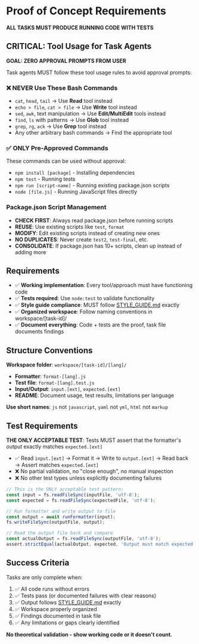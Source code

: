 # Proof of Concept Requirements

**ALL TASKS MUST PRODUCE RUNNING CODE WITH TESTS**

## CRITICAL: Tool Usage for Task Agents

**GOAL: ZERO APPROVAL PROMPTS FROM USER**

Task agents MUST follow these tool usage rules to avoid approval prompts:

### ❌ NEVER Use These Bash Commands
- `cat`, `head`, `tail` → Use **Read** tool instead
- `echo > file`, `cat > file` → Use **Write** tool instead  
- `sed`, `awk`, text manipulation → Use **Edit/MultiEdit** tools instead
- `find`, `ls` with patterns → Use **Glob** tool instead
- `grep`, `rg`, `ack` → Use **Grep** tool instead
- Any other arbitrary bash commands → Find the appropriate tool

### ✅ ONLY Pre-Approved Commands
These commands can be used without approval:
- `npm install [package]` - Installing dependencies
- `npm test` - Running tests
- `npm run [script-name]` - Running existing package.json scripts
- `node [file.js]` - Running JavaScript files directly

### Package.json Script Management
- **CHECK FIRST**: Always read package.json before running scripts
- **REUSE**: Use existing scripts like `test`, `format` 
- **MODIFY**: Edit existing scripts instead of creating new ones
- **NO DUPLICATES**: Never create `test2`, `test-final`, etc.
- **CONSOLIDATE**: If package.json has 10+ scripts, clean up instead of adding more

## Requirements

- ✅ **Working implementation**: Every tool/approach must have functioning code
- ✅ **Tests required**: Use `node:test` to validate functionality 
- ✅ **Style guide compliance**: MUST follow [STYLE_GUIDE.md](../STYLE_GUIDE.md) exactly
- ✅ **Organized workspace**: Follow naming conventions in workspace/[task-id]/
- ✅ **Document everything**: Code + tests are the proof, task file documents findings

## Structure Conventions

**Workspace folder**: `workspace/[task-id]/[lang]/`
- **Formatter**: `format-[lang].js` 
- **Test file**: `format-[lang].test.js` 
- **Input/Output**: `input.[ext]`, `expected.[ext]` 
- **README**: Document usage, test results, limitations per language

**Use short names**: `js` not `javascript`, `yaml` not `yml`, `html` not `markup`

## Test Requirements

**THE ONLY ACCEPTABLE TEST**: Tests MUST assert that the formatter's output exactly matches `expected.[ext]`
- ✅ Read `input.[ext]` → Format it → Write to `output.[ext]` → Read back → Assert matches `expected.[ext]`  
- ❌ No partial validation, no "close enough", no manual inspection
- ❌ No other test types unless explicitly documenting failures

```javascript
// This is the ONLY acceptable test pattern:
const input = fs.readFileSync(inputFile, 'utf-8');
const expected = fs.readFileSync(expectedFile, 'utf-8');

// Run formatter and write output to file
const output = await runFormatter(input);
fs.writeFileSync(outputFile, output);

// Read the output file back and compare
const actualOutput = fs.readFileSync(outputFile, 'utf-8');
assert.strictEqual(actualOutput, expected, 'Output must match expected.[ext] exactly');
```

## Success Criteria

Tasks are only complete when:
1. ✅ All code runs without errors
2. ✅ Tests pass (or documented failures with clear reasons)
3. ✅ Output follows [STYLE_GUIDE.md](../STYLE_GUIDE.md) exactly
4. ✅ Workspace properly organized
5. ✅ Findings documented in task file
6. ✅ Any limitations or gaps clearly identified

**No theoretical validation - show working code or it doesn't count.**
